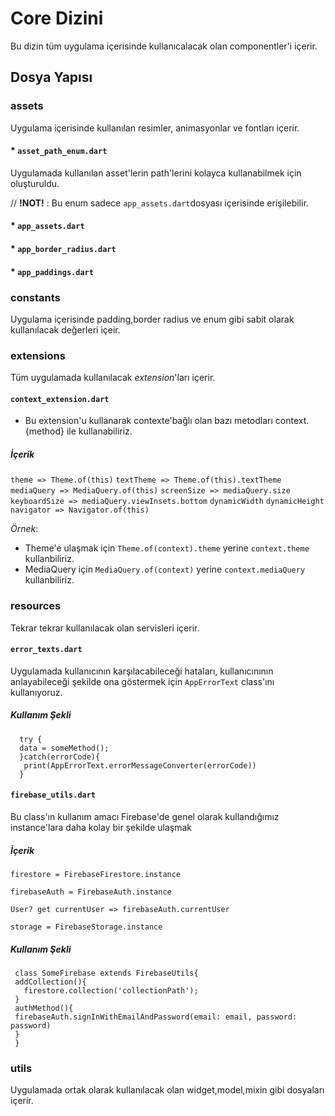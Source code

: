 # Core Dizini

Bu dizin tüm uygulama içerisinde kullanıcalacak olan componentler'i içerir.

## Dosya Yapısı

### assets
Uygulama içerisinde kullanılan resimler, animasyonlar ve fontları içerir.

#### * `asset_path_enum.dart`
Uygulamada kullanılan asset'lerin path'lerini kolayca kullanabilmek için oluşturuldu.

// **!NOT!** : Bu enum sadece `app_assets.dart`dosyası içerisinde erişilebilir.

#### * `app_assets.dart`

#### * `app_border_radius.dart`

#### * `app_paddings.dart`

### constants
Uygulama içerisinde padding,border radius ve enum gibi sabit olarak kullanılacak değerleri içeir.

### extensions 
Tüm uygulamada kullanılacak *extension*'ları içerir.
#### `context_extension.dart`
* Bu extension'u kullanarak contexte'bağlı olan bazı metodları context.{method} ile kullanabiliriz.
 ##### İçerik
`theme => Theme.of(this)`
`textTheme => Theme.of(this).textTheme`
` mediaQuery => MediaQuery.of(this)`
`screenSize => mediaQuery.size`
`keyboardSize => mediaQuery.viewInsets.bottom`
`dynamicWidth`
`dynamicHeight` 
`navigator => Navigator.of(this)` 

*Örnek*: 
* Theme'e ulaşmak için `Theme.of(context).theme` yerine `context.theme` kullanbiliriz.
* MediaQuery için `MediaQuery.of(context)` yerine `context.mediaQuery` kullanbiliriz.

### resources
Tekrar tekrar kullanılacak olan servisleri içerir.
#### `error_texts.dart`
Uygulamada kullanıcının karşılacabileceği hataları, kullanıcınının anlayabileceği şekilde ona göstermek için `AppErrorText` class'ını kullanıyoruz.

##### Kullanım Şekli
```
  try {
  data = someMethod();
  }catch(errorCode){
   print(AppErrorText.errorMessageConverter(errorCode))
  }
```
#### `firebase_utils.dart`

Bu class'ın kullanım amacı Firebase'de genel olarak kullandığımız instance'lara
daha kolay bir şekilde ulaşmak

 ##### İçerik
 `firestore = FirebaseFirestore.instance`

 `firebaseAuth = FirebaseAuth.instance`

 `User? get currentUser => firebaseAuth.currentUser`

`storage = FirebaseStorage.instance`
##### Kullanım Şekli
```
 class SomeFirebase extends FirebaseUtils{
 addCollection(){
   firestore.collection('collectionPath');
 }
 authMethod(){
 firebaseAuth.signInWithEmailAndPassword(email: email, password: password)
 }
 }
```

### utils
Uygulamada ortak olarak kullanılacak olan widget,model,mixin gibi dosyaları içerir.


